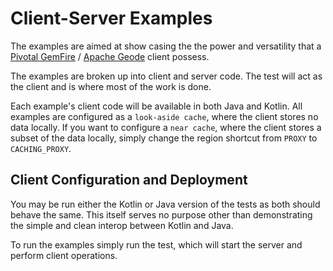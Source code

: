 # Client-Server Examples

The examples are aimed at show casing the the power and versatility that a [Pivotal GemFire](https://pivotal.io/pivotal-gemfire) / [Apache Geode](http://geode.apache.org/) client possess.

The examples are broken up into client and server code. The test will act as the client and is where most of the work is done.

Each example's client code will be available in both Java and Kotlin.
All examples are configured as a `look-aside cache`, where the client stores no data locally. If you want to configure a `near cache`, where the client stores a subset of the data locally, simply change the region shortcut from `PROXY` to `CACHING_PROXY`.

## Client Configuration and Deployment
You may be run either the Kotlin or Java version of the tests as both should behave the same. This itself serves no purpose other than demonstrating the simple and clean interop between Kotlin and Java.

To run the examples simply run the test, which will start the server and perform client operations.